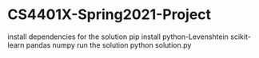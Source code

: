 # CS4401X-Spring2021-Project

install dependencies for the solution pip install python-Levenshtein scikit-learn pandas numpy
run the solution python solution.py
